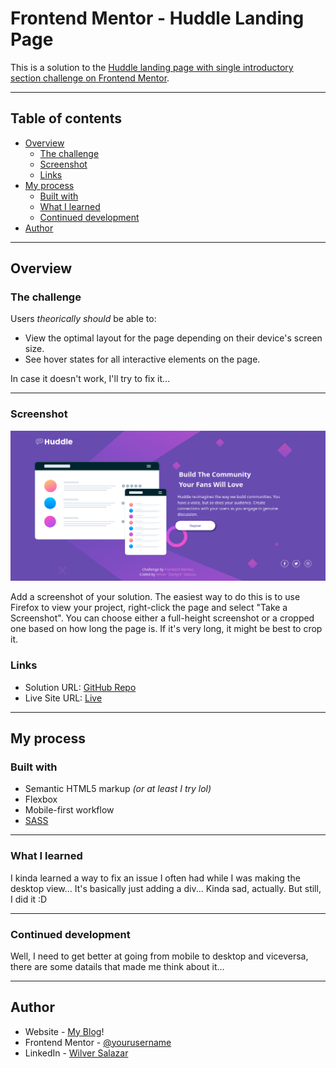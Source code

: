 # Frontend Mentor - Huddle Landing Page

This is a solution to the [Huddle landing page with single introductory section challenge on Frontend Mentor](https://www.frontendmentor.io/challenges/huddle-landing-page-with-a-single-introductory-section-B_2Wvxgi0).

---

## Table of contents

- [Overview](#overview)
  - [The challenge](#the-challenge)
  - [Screenshot](#screenshot)
  - [Links](#links)
- [My process](#my-process)
  - [Built with](#built-with)
  - [What I learned](#what-i-learned)
  - [Continued development](#continued-development)
- [Author](#author)

---

## Overview

### The challenge

Users _theorically should_ be able to:

- View the optimal layout for the page depending on their device's screen size.
- See hover states for all interactive elements on the page.

In case it doesn't work, I'll try to fix it...

---

### Screenshot

![](./screenshot.png)

Add a screenshot of your solution. The easiest way to do this is to use Firefox to view your project, right-click the page and select "Take a Screenshot". You can choose either a full-height screenshot or a cropped one based on how long the page is. If it's very long, it might be best to crop it.

### Links

- Solution URL: [GitHub Repo](https://github.com/ZephyroCode/huddle-landing-page)
- Live Site URL: [Live](https://zephyrocode.github.io/huddle-landing-page)

---

## My process

### Built with

- Semantic HTML5 markup _(or at least I try lol)_
- Flexbox
- Mobile-first workflow
- [SASS](https://sass-lang.com)

---

### What I learned

I kinda learned a way to fix an issue I often had while I was making the desktop view... It's basically just adding a div... Kinda sad, actually. But still, I did it :D

---

### Continued development

Well, I need to get better at going from mobile to desktop and viceversa, there are some datails that made me think about it...

---

## Author

- Website - [My Blog](https://zephyrocode.github.io "Blog")!
- Frontend Mentor - [@yourusername](https://www.frontendmentor.io/profile/yourusername)
- LinkedIn - [Wilver Salazar](https://linkedin.com/in/wilver-salazar)
